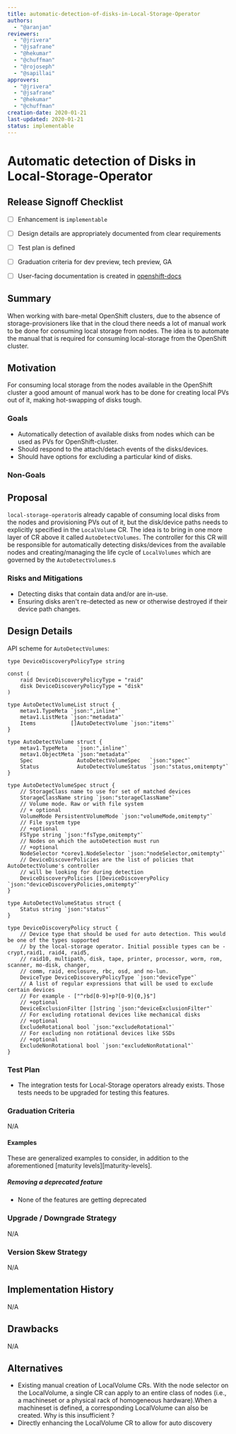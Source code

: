 ```yaml
---
title: automatic-detection-of-disks-in-Local-Storage-Operator
authors:
  - "@aranjan"
reviewers:
  - "@jrivera"
  - "@jsafrane"
  - "@hekumar"
  - "@chuffman"
  - "@rojoseph"
  - "@sapillai"
approvers:
  - "@jrivera"
  - "@jsafrane"
  - "@hekumar"
  - "@chuffman"
creation-date: 2020-01-21
last-updated: 2020-01-21
status: implementable
---
```


# Automatic detection of Disks in Local-Storage-Operator 

## Release Signoff Checklist

- [ ] Enhancement is `implementable`
- [ ] Design details are appropriately documented from clear requirements
- [ ] Test plan is defined
- [ ] Graduation criteria for dev preview, tech preview, GA
- [ ] User-facing documentation is created in [openshift-docs](https://github.com/openshift/openshift-docs/)


## Summary

When working with bare-metal OpenShift clusters, due to the absence of storage-provisioners like that in the cloud there needs a lot of manual work to be done for consuming local storage from nodes. The idea is to automate the manual that is required for consuming local-storage from the OpenShift cluster.

## Motivation

For consuming local storage from the nodes available in the OpenShift cluster a good amount of manual work has to be done for creating local PVs out of it, making hot-swapping of disks tough.

### Goals

- Automatically detection of available disks from nodes which can be used as PVs for OpenShift-cluster.
- Should respond to the attach/detach events of the disks/devices.
- Should have options for excluding a particular kind of disks.

### Non-Goals

## Proposal

`local-storage-operator`is already capable of consuming local disks from the nodes and provisioning PVs out of it, but the disk/device paths needs to explicitly specified in the `LocalVolume` CR. The idea is to bring in one more layer of CR above it called `AutoDetectVolumes`.
The controller for this CR will be responsible for automatically detecting disks/devices from the available nodes and creating/managing the life cycle of `LocalVolumes` which are governed by the `AutoDetectVolumes`.s

### Risks and Mitigations

- Detecting disks that contain data and/or are in-use.
- Ensuring disks aren't re-detected as new or otherwise destroyed if their device path changes.

## Design Details

API scheme for `AutoDetectVolumes`:

```
type DeviceDiscoveryPolicyType string

const (
	raid DeviceDiscoveryPolicyType = "raid"
	disk DeviceDiscoveryPolicyType = "disk"
)

type AutoDetectVolumeList struct {
	metav1.TypeMeta `json:",inline"`
	metav1.ListMeta `json:"metadata"`
	Items           []AutoDetectVolume `json:"items"`
}

type AutoDetectVolume struct {
	metav1.TypeMeta   `json:",inline"`
	metav1.ObjectMeta `json:"metadata"`
	Spec              AutoDetectVolumeSpec   `json:"spec"`
	Status            AutoDetectVolumeStatus `json:"status,omitempty"`
}

type AutoDetectVolumeSpec struct {
	// StorageClass name to use for set of matched devices
	StorageClassName string `json:"storageClassName"`
	// Volume mode. Raw or with file system
	// + optional
	VolumeMode PersistentVolumeMode `json:"volumeMode,omitempty"`
	// File system type
	// +optional
	FSType string `json:"fsType,omitempty"`
	// Nodes on which the autoDetection must run
	// +optional
	NodeSelector *corev1.NodeSelector `json:"nodeSelector,omitempty"`
	// DeviceDiscoverPolicies are the list of policies that AutoDetectVolume's controller
	// will be looking for during detection
	DeviceDiscoveryPolicies []DeviceDiscoveryPolicy `json:"deviceDiscoveryPolicies,omitempty"`
}

type AutoDetectVolumeStatus struct {
	Status string `json:"status"`
}

type DeviceDiscoveryPolicy struct {
	// Device type that should be used for auto detection. This would be one of the types supported
	// by the local-storage operator. Initial possible types can be - crypt,raid1, raid4, raid5,
	// raid10, multipath, disk, tape, printer, processor, worm, rom, scanner, mo-disk, changer,
	// comm, raid, enclosure, rbc, osd, and no-lun.
	DeviceType DeviceDiscoveryPolicyType `json:"deviceType"`
	// A list of regular expressions that will be used to exclude certain devices
	// For example - ["^rbd[0-9]+p?[0-9]{0,}$"]
	// +optional
	DeviceExclusionFilter []string `json:"deviceExclusionFilter"`
	// For excluding rotational devices like mechanical disks
	// +optional
	ExcludeRotational bool `json:"excludeRotational"`
	// For excluding non rotational devices like SSDs
	// +optional
	ExcludeNonRotational bool `json:"excludeNonRotational"`
}
```

### Test Plan

- The integration tests for Local-Storage operators already exists. Those tests needs to be upgraded for testing this features.

### Graduation Criteria

N/A

#### Examples

These are generalized examples to consider, in addition to the aforementioned
[maturity levels][maturity-levels].

##### Removing a deprecated feature

- None of the features are getting deprecated

### Upgrade / Downgrade Strategy

N/A

### Version Skew Strategy

N/A

## Implementation History

N/A

## Drawbacks

N/A

## Alternatives
- Existing manual creation of LocalVolume CRs. With the node selector on the LocalVolume, a single CR can apply to an entire class of nodes (i.e., a machineset or a physical rack of homogeneous hardware).When a machineset is defined, a corresponding LocalVolume can also be created. Why is this insufficient ?
- Directly enhancing the LocalVolume CR to allow for auto discovery


